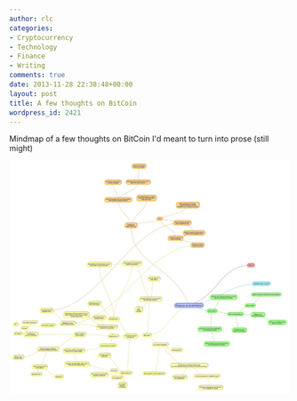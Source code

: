 ```yaml
---
author: rlc
categories:
- Cryptocurrency
- Technology
- Finance
- Writing
comments: true
date: 2013-11-28 22:38:48+00:00
layout: post
title: A few thoughts on BitCoin
wordpress_id: 2421
---
```


Mindmap of a few thoughts on BitCoin I'd meant to turn into prose (still might)

<!--more-->

[![20131128-173715.jpg](/assets/2013/11/20131128-173715.jpg)](/assets/2013/11/20131128-173715.jpg)